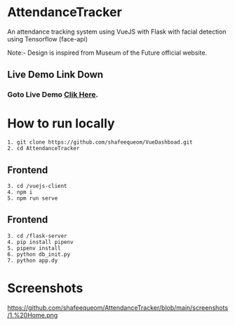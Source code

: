 # AttendanceTracker
An attendance tracking system using VueJS with Flask with facial detection using Tensorflow (face-api)


Note:- Design is inspired from Museum of the Future official website.

## Live Demo Link Down

### Goto Live Demo [Clik Here](https://attendencetracker-e66c1.web.app/).


# How to run locally
```
1. git clone https://github.com/shafeequeom/VueDashboad.git
2. cd AttendanceTracker
```
## Frontend
```
3. cd /vuejs-client
4. npm i
5. npm run serve
```

## Frontend
```
3. cd /flask-server
4. pip install pipenv
5. pipenv install
6. python db_init.py
7. python app.dy
```
# Screenshots
https://github.com/shafeequeom/AttendanceTracker/blob/main/screenshots/1.%20Home.png

